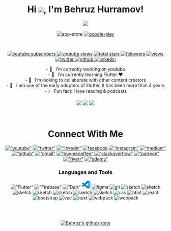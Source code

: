 <h1 align="center"> Hi <img src="https://media.giphy.com/media/hvRJCLFzcasrR4ia7z/giphy.gif" width="30px">, I'm <a>Behruz Hurramov!</a></h1>
         
<p align="center">  
  <img src="https://readme-typing-svg.herokuapp.com/?lines=Flutter+Developer+from+Uzb;Founder+ARISTECH!;and+Addicted+To+Coding!;Nice+to+meet+you...!&font=Fira%20Code&center=true&width=380&height=50">
</p>  
       
   
<p align="center"> 
  <img alt="app-store" src="https://github.com/ariscybertech/ariscybertech/blob/main/publish/app-store.png" />
 <a href="https://play.google.com/store/apps/developer?id=Behruz+Hurramov">
    <img alt="google-play" src="https://github.com/ariscybertech/ariscybertech/blob/main/publish/play-store.png" />
 </a>
</p>
 
<br />
      
<p align="center">
  <a href="">
    <img alt="youtube subscribers" title="Subscribe to my YouTube channel" src="https://custom-icon-badges.herokuapp.com/youtube/channel/subscribers/UCipSxT7a3rn81vGLw9lqRkg?color=%23E05D44&label=SUBSCRIBE&logo=video&logoColor=white&style=for-the-badge&labelColor=CE4630"/></a> 
  <a href="">
    <img alt="youtube views" title="YouTube views" src="https://custom-icon-badges.herokuapp.com/youtube/channel/views/UCipSxT7a3rn81vGLw9lqRkg?color=%23E1AD0E&logo=video&logoColor=white&style=for-the-badge&labelColor=C79600"/></a> 
  <a href="">
    <img alt="total stars" title="Total stars on GitHub" src="https://custom-icon-badges.herokuapp.com/badge/dynamic/json?logo=star&color=55960c&labelColor=488207&label=Stars&style=for-the-badge&query=%24.stars&url=https://api.github-star-counter.workers.dev/user/DenverCoder1"/></a>
  <a href="">
    <img alt="followers" title="Follow me on Github" src="https://custom-icon-badges.herokuapp.com/github/followers/DenverCoder1?color=236ad3&labelColor=1155ba&style=for-the-badge&logo=person-add&label=Follow&logoColor=white"/></a>
  <a href="">
    <img alt="views" title="GitHub profile views" src="https://freshidea.com/jonah/app/DenverCoder1-profile-views"/></a>
   <a href="https://mobile.twitter.com/ARISCYBERTECH">
    <img alt="twitter" src="https://img.shields.io/twitter/follow/JohannesMilke?color=1DA1F2&label=Followers&logo=twitter&style=for-the-badge" />
 </a>
 <a href="https://github.com/ariscybertech">
    <img alt="github" src="https://img.shields.io/github/followers/JohannesMilke?logo=GitHub&style=for-the-badge" />
 </a>
 <a href="https://www.linkedin.com/in/aris-aris-803916221/">
    <img alt="linkedin" src="https://img.shields.io/badge/-CONNECT-blue?style=for-the-badge&logo=Linkedin&link=https://www.linkedin.com/in/JohannesMilk" e/>
 </a>
</p>

<p align="center">
- 🔭 &ensp;I’m currently working on youtube <br />
- 🌱 &ensp;I’m currently learning Flutter ❤️ <br />
- 👯 &ensp;I’m looking to collaborate with other content creators <br />
- 🗿 &ensp;I am one of the early adopters of Flutter, it has been more than 4 years <br />
- ⚡ &ensp;Fun fact: I love reading & podcasts <br />
</p>

<p align="center">
   <a href="https://www.buymeacoffee.com/ariscybertech"><img src="https://cdn.buymeacoffee.com/buttons/v2/default-yellow.png" height="60"></a>
   <a href="https://www.udemy.com/user/aristech/"><img src="https://www.vectorlogo.zone/logos/udemy/udemy-official.svg" height="60"></a>
   <a href="https://www.patreon.com/aristech"><img src="https://github.com/ariscybertech/ariscybertech/blob/main/default/patreon.png" height="60"></a>
</p>

<br />

<h1 align="center"> Connect With Me</h1>

<p align="center">
   <a href="https://www.youtube.com/channel/UCLGRdAvjXoAjeaqexW-Rj_w"><img alt=“youtube” width="28px" src="https://www.vectorlogo.zone/logos/youtube/youtube-icon.svg" /></a>
   <a href="https://mobile.twitter.com/ARISCYBERTECH"><img  alt=“twitter” width="28px" src="https://www.vectorlogo.zone/logos/twitter/twitter-official.svg" /></a>
   <a href="https://www.linkedin.com/in/aris-aris-803916221/"><img alt=“linkedin” width="28px" src="https://www.vectorlogo.zone/logos/linkedin/linkedin-tile.svg" /></a>
   <a href="https://www.facebook.com/profile.php?id=100072963474345"><img alt=facebook width="28px" src="https://www.vectorlogo.zone/logos/facebook/facebook-official.svg" /></a>
   <a href="https://www.instagram.com/ariscybertech/?hl=ru"><img alt=“instagram” width="28px" src="https://www.vectorlogo.zone/logos/instagram/instagram-icon.svg" /></a>
   <a href="https://medium.com/@ariscybertech"><img alt=“medium” width="28px" src="https://www.vectorlogo.zone/logos/medium/medium-tile.svg" /></a>
   <a href="https://github.com/ariscybertech"><img alt=“github” width="28px" src="https://www.vectorlogo.zone/logos/github/github-tile.svg" /></a>
   <a href="ariscybertech@gmail.com"><img alt=“gmail” width="28px" src="https://www.vectorlogo.zone/logos/gmail/gmail-icon.svg" /></a>
   <a href="https://www.buymeacoffee.com/ariscybertech"><img alt=“buymecoffee” width="28px" src="https://www.vectorlogo.zone/logos/buymeacoffee/buymeacoffee-icon.svg" /></a>
   <a href="https://stackoverflow.com/users/17326333/aris-aris"><img alt=“stackoverflow” width="28px" src="https://www.vectorlogo.zone/logos/stackoverflow/stackoverflow-icon.svg" /></a>
   <a href="https://www.patreon.com/aristech"><img alt=“patreon” width="28px" src="https://www.vectorlogo.zone/logos/patreon/patreon-tile.svg" /></a>
   <a href="https://www.fiverr.com/ariscybertech?up_rollout=true"><img alt=“fiverr” width="28px" src="https://www.vectorlogo.zone/logos/fiverr/fiverr-icon.svg" /></a>
   <a href="https://www.udemy.com/user/aristech/"><img alt=“udemy” width="28px" src="https://www.vectorlogo.zone/logos/udemy/udemy-icon.svg" /></a>
</p>

<!-- <br /> -->

<!-- [<img align="left" alt=“youtube” width="28px" src="https://www.vectorlogo.zone/logos/youtube/youtube-icon.svg" />][youtube]
[<img align="left" alt=“twitter” width="28px" src="https://www.vectorlogo.zone/logos/twitter/twitter-official.svg" />][twitter]
[<img align="left" alt=“linkedin” width="28px" src="https://www.vectorlogo.zone/logos/linkedin/linkedin-tile.svg" />][linkedin]
[<img align="left" alt=“facebook” width="28px" src="https://www.vectorlogo.zone/logos/facebook/facebook-official.svg" />][facebook]
[<img align="left" alt=“instagram” width="28px" src="https://www.vectorlogo.zone/logos/instagram/instagram-icon.svg" />][instagram]
[<img align="left" alt=“medium” width="28px" src="https://www.vectorlogo.zone/logos/medium/medium-tile.svg" />][medium]
[<img align="left" alt=“github” width="28px" src="https://www.vectorlogo.zone/logos/github/github-tile.svg" />][github]
[<img align="left" alt=“gmail” width="28px" src="https://www.vectorlogo.zone/logos/gmail/gmail-icon.svg" />][gmail]
[<img align="left" alt=“buymecoffee” width="28px" src="https://www.vectorlogo.zone/logos/buymeacoffee/buymeacoffee-icon.svg" />][buymecoffee]
[<img align="left" alt=“stackoverflow” width="28px" src="https://www.vectorlogo.zone/logos/stackoverflow/stackoverflow-icon.svg" />][stackoverflow]
[<img align="left" alt=“patreon” width="28px" src="https://www.vectorlogo.zone/logos/patreon/patreon-tile.svg" />][patreon]
[<img align="left" alt=“fiverr” width="28px" src="https://www.vectorlogo.zone/logos/fiverr/fiverr-icon.svg" />][fiverr]
[<img align="left" alt=“fiverr” width="28px" src="https://www.vectorlogo.zone/logos/udemy/udemy-icon.svg" />][udemy] -->

<!-- <br />
<br /> -->

<h3 align="center">Languages and Tools</h3>

<p align="center">
  <img  alt=“Flutter” width="26px" src="https://www.vectorlogo.zone/logos/flutterio/flutterio-icon.svg" />
<img  alt=“Firebase” width="26px" src="https://www.vectorlogo.zone/logos/firebase/firebase-icon.svg" />
<img  alt=“Dart” width="26px" src="https://www.vectorlogo.zone/logos/dartlang/dartlang-icon.svg" />
<img  alt=“Github” width="26px" src="https://raw.githubusercontent.com/github/explore/80688e429a7d4ef2fca1e82350fe8e3517d3494d/topics/visual-studio-code/visual-studio-code.png" />
<img  src="https://www.vectorlogo.zone/logos/figma/figma-icon.svg" alt="figma" width="26px"/>
<img  src="https://www.vectorlogo.zone/logos/git-scm/git-scm-icon.svg" alt="git" width="26px"/>
<img   src="https://www.vectorlogo.zone/logos/sketchapp/sketchapp-icon.svg" alt="sketch" width="26px"/>
<img   src="https://www.vectorlogo.zone/logos/python/python-icon.svg" alt="sketch" width="26px"/>
<img   src="https://www.vectorlogo.zone/logos/android/android-icon.svg" alt="sketch" width="26px"/>
<img   src="https://www.vectorlogo.zone/logos/nodejs/nodejs-icon.svg" alt="sketch" width="26px"/>
<img   src="https://www.vectorlogo.zone/logos/getpostman/getpostman-icon.svg" alt="sketch" width="26px"/>
<img   src="https://www.vectorlogo.zone/logos/slack/slack-icon.svg" alt="sketch" width="26px"/>
<img   src="https://www.vectorlogo.zone/logos/adobe_illustrator/adobe_illustrator-icon.svg" alt="sketch" width="26px"/>
<img   src="https://www.vectorlogo.zone/logos/w3_css/w3_css-official.svg" alt="css" width="26px"/>
<img   src="https://www.vectorlogo.zone/logos/w3_html5/w3_html5-icon.svg" alt="html" width="26px"/>
<img   src="https://www.vectorlogo.zone/logos/reactjs/reactjs-icon.svg" alt="react" width="26px"/>
<img   src="https://www.vectorlogo.zone/logos/getbootstrap/getbootstrap-icon.svg" alt="bootstrap" width="26px"/>
<img   src="https://www.vectorlogo.zone/logos/vuejs/vuejs-icon.svg" alt="vue" width="26px"/>
<img   src="https://www.vectorlogo.zone/logos/nuxtjs/nuxtjs-icon.svg" alt="nuxt" width="26px"/>
<img   src="https://www.vectorlogo.zone/logos/js_webpack/js_webpack-icon.svg" alt="webpack" width="26px"/>
<img   src="https://www.vectorlogo.zone/logos/linux/linux-icon.svg" alt="webpack" width="26px"/>
</p>

<br />
<br />

<p align="center">
<a href="https://github.com/ariscybertech">
 <img src="https://github-readme-stats.vercel.app/api?username=ariscybertech&show_icons=true&layout=compact&theme=tokyonight&line_height=27" alt="Behruz's github stats"/>
</a>
<!--  <a href="https://github.com/ariscybertech"> -->
<!--   <img src="https://github-readme-stats.vercel.app/api/top-langs/?username=ariscybertech&layout=compact&theme=tokyonight&hide_langs_below=1" /> -->
<!-- </a> -->
</p>
 
[website]: https://ariscybertech.com
[twitter]: https://mobile.twitter.com/ARISCYBERTECH
[youtube]: https://www.youtube.com/channel/UCLGRdAvjXoAjeaqexW-Rj_w
[linkedin]: https://www.linkedin.com/in/aris-aris-803916221/
[github]: https://github.com/ariscybertech
[instagram]: https://www.instagram.com/ariscybertech/?hl=ru
[facebook]: https://www.facebook.com/profile.php?id=100072963474345
[medium]: https://medium.com/@ariscybertech
[gmail]: ariscybertech@gmail.com
[buymecoffee]: https://www.buymeacoffee.com/ariscybertech
[stackoverflow]: https://stackoverflow.com/users/17326333/aris-aris
[patreon]: https://www.patreon.com/aristech
[fiverr]: https://www.fiverr.com/ariscybertech?up_rollout=true
[udemy]: https://www.udemy.com/user/aristech/

